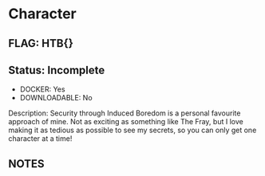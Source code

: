 # Character

## FLAG: HTB{}

## Status: Incomplete

+ DOCKER: Yes
+ DOWNLOADABLE: No

Description: Security through Induced Boredom is a personal favourite approach of mine. Not as exciting as something like The Fray, but I love making it as tedious as possible to see my secrets, so you can only get one character at a time!

## NOTES
